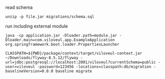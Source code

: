 read schema
```shell
unzip -p file.jar migrations/schema.sql
```

run including external module
```shell
java -cp application.jar -Dloader.path=module.jar -Dloader.main=com.viloveul.app.ExampleApplication org.springframework.boot.loader.PropertiesLauncher
```

```shell
CLASSPATH=${PWD}/package/context/target/viloveul-context.jar ~/Downloads/flyway-8.5.12/flyway -url=jdbc:postgresql://localhost:2001/viloveul?currentSchema=public -user=viloveul -password=123456 -locations=classpath:db/migration -baselineVersion=0.0.0 baseline migrate
```